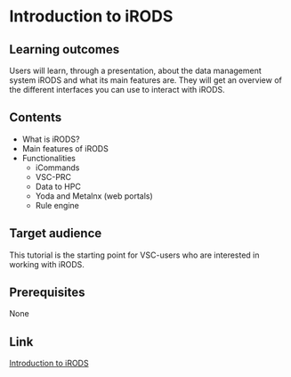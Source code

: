 # Introduction to iRODS

## Learning outcomes
Users will learn, through a presentation, about the data management system iRODS and what its main features are.
They will get an overview of the different interfaces you can use to interact with iRODS.

## Contents
* What is iRODS?
* Main features of iRODS
* Functionalities
  * iCommands
  * VSC-PRC
  * Data to HPC
  * Yoda and Metalnx (web portals)
  * Rule engine

## Target audience
This tutorial is the starting point for VSC-users who are interested in working with iRODS.

## Prerequisites 
None

## Link
[Introduction to iRODS](https://github.com/hpcleuven/iRODS-User-Training/blob/master/01_iRODS-User-Training_Intro.pdf)
